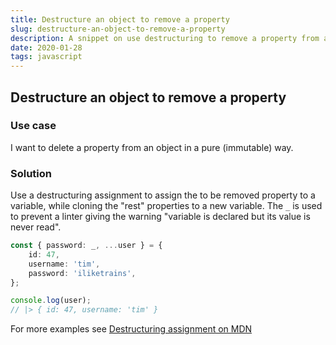 ```yaml
---
title: Destructure an object to remove a property
slug: destructure-an-object-to-remove-a-property
description: A snippet on use destructuring to remove a property from an object in an immutable way.
date: 2020-01-28
tags: javascript
---
```


## Destructure an object to remove a property

### Use case

I want to delete a property from an object in a pure (immutable) way.

### Solution

Use a destructuring assignment to assign the to be removed property to a variable, while cloning the "rest" properties to a new variable.
The `_` is used to prevent a linter giving the warning "variable is declared but its value is never read".

```ts
const { password: _, ...user } = {
	id: 47,
	username: 'tim',
	password: 'iliketrains',
};

console.log(user);
// |> { id: 47, username: 'tim' }
```

For more examples see [Destructuring assignment on MDN](https://developer.mozilla.org/en-US/docs/Web/JavaScript/Reference/Operators/Destructuring_assignment)
